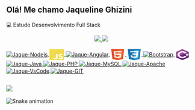 ## Olá! Me chamo Jaqueline Ghizini

💻 Estudo Desenvolvimento Full Stack 
 

<div align="center">
  <a href="https://github.com/jaqueline-ghizini">
  <img height="180em" src="https://github-readme-stats.vercel.app/api?username=jaqueline-ghizini&hide=&show_icons=true&theme=radical&include_all_commits=true&commits=true&count_private=true"/>
  <img height="180em" src="https://github-readme-stats.vercel.app/api/top-langs/?username=jaqueline-ghizini&layout=compact&langs_count=7&theme=radical"/>
</div>
<div style="display: inline_block"><br>
  <img align="center" title="NodeJs" alt="Jaque-Nodejs" height="30" width="40"  src="https://cdn.jsdelivr.net/gh/devicons/devicon/icons/nodejs/nodejs-original.svg" />
  <img align="center" title="Js" alt="Jaque-Js" height="30" width="40" src="https://raw.githubusercontent.com/devicons/devicon/master/icons/javascript/javascript-plain.svg">
  <img align="center" title="Angular" alt="Jaque-Angular" height="30" width="40" src="https://github.com/get-icon/geticon/raw/master/icons/angular-icon.svg">
  <img align="center" title="HTML" alt="Jaque-HTML" height="30" width="40" src="https://raw.githubusercontent.com/devicons/devicon/master/icons/html5/html5-original.svg">
  <img align="center" title="CSS" alt="Jaque-CSS" height="30" width="40" src="https://raw.githubusercontent.com/devicons/devicon/master/icons/css3/css3-original.svg">
  <img align="center" title="Bootstrap" alt="Bootstrap" height="30" width="40" src="https://cdn.jsdelivr.net/gh/devicons/devicon/icons/bootstrap/bootstrap-plain.svg" />
  <img align="center" title="Csharp" alt="Jaque-Csharp" height="30" width="40" src="https://raw.githubusercontent.com/devicons/devicon/master/icons/csharp/csharp-original.svg">
  <img align="center" title="Java" alt="Jaque-Java" height="30" width="40" src="https://github.com/get-icon/geticon/raw/master/icons/java.svg">
  <img align="center" title="PHP" alt="Jaque-PHP" height="30" width="40" src="https://cdn.jsdelivr.net/gh/devicons/devicon/icons/php/php-plain.svg" />
  <img align="center" title="MySQL" alt="Jaque-MySQL" height="30" width="40" src="https://github.com/get-icon/geticon/raw/master/icons/mysql.svg" />
  <img align="center" title="Apache" alt="Jaque-Apache" height="30" width="40" src="https://github.com/get-icon/geticon/raw/master/icons/apache.svg" />
  <img align="center" title="VsCode" alt="Jaque-VsCode" height="30" width="40" src="https://cdn.jsdelivr.net/gh/devicons/devicon/icons/vscode/vscode-original.svg" />
  <img align="center" title="GIT" alt="Jaque-GIT" height="30" width="40" src="https://github.com/get-icon/geticon/raw/master/icons/git-icon.svg" />
</a></div>

## 
 
<div> 
 <a href="https://br.linkedin.com/in/jaquelineghizini" target="_blank"><img src="https://img.shields.io/badge/-LinkedIn-%230077B5?style=for-the-badge&logo=linkedin&logoColor=white" target="_blank"></a> 
 
   ![Snake animation](https://github.com/jaqueline-ghizini/jaqueline-ghizini/blob/output/github-contribution-grid-snake.svg) 
 
</div>

